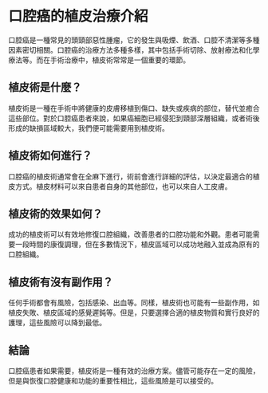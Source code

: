 
# 口腔癌的植皮治療介紹

口腔癌是一種常見的頭頸部惡性腫瘤，它的發生與吸煙、飲酒、口腔不清潔等多種因素密切相關。口腔癌的治療方法多種多樣，其中包括手術切除、放射療法和化學療法等。而在手術治療中，植皮術常常是一個重要的環節。

## 植皮術是什麼？

植皮術是一種在手術中將健康的皮膚移植到傷口、缺失或疾病的部位，替代並癒合這些部位。對於口腔癌患者來說，如果癌細胞已經侵犯到頸部深層組織，或者術後形成的缺損區域較大，我們便可能需要用到植皮術。

## 植皮術如何進行？

口腔癌的植皮術通常會在全麻下進行，術前會進行詳細的評估，以決定最適合的植皮方式。植皮材料可以來自患者自身的其他部位，也可以來自人工皮膚。

## 植皮術的效果如何？

成功的植皮術可以有效地修復口腔組織，改善患者的口腔功能和外觀。患者可能需要一段時間的康復調理，但在多數情況下，植皮區域可以成功地融入並成為原有的口腔組織。

## 植皮術有沒有副作用？

任何手術都會有風險，包括感染、出血等。同樣，植皮術也可能有一些副作用，如植皮失敗、植皮區域的感覺遲鈍等。但是，只要選擇合適的植皮物質和實行良好的護理，這些風險可以降到最低。

## 結論

口腔癌患者如果需要，植皮術是一種有效的治療方案。儘管可能存在一定的風險，但是與恢復口腔健康和功能的重要性相比，這些風險是可以接受的。
